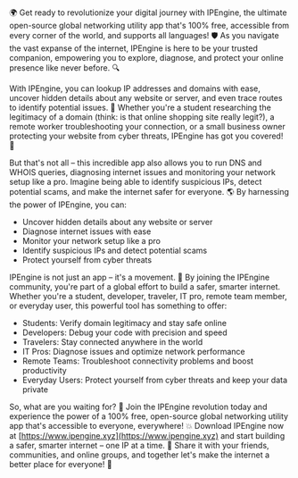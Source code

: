 🌍 Get ready to revolutionize your digital journey with IPEngine, the ultimate open-source global networking utility app that's 100% free, accessible from every corner of the world, and supports all languages! 🛡️ As you navigate the vast expanse of the internet, IPEngine is here to be your trusted companion, empowering you to explore, diagnose, and protect your online presence like never before. 🔍

With IPEngine, you can lookup IP addresses and domains with ease, uncover hidden details about any website or server, and even trace routes to identify potential issues. 📡 Whether you're a student researching the legitimacy of a domain (think: is that online shopping site really legit?), a remote worker troubleshooting your connection, or a small business owner protecting your website from cyber threats, IPEngine has got you covered! 🚀

But that's not all – this incredible app also allows you to run DNS and WHOIS queries, diagnosing internet issues and monitoring your network setup like a pro. Imagine being able to identify suspicious IPs, detect potential scams, and make the internet safer for everyone. 🌎 By harnessing the power of IPEngine, you can:

* Uncover hidden details about any website or server
* Diagnose internet issues with ease
* Monitor your network setup like a pro
* Identify suspicious IPs and detect potential scams
* Protect yourself from cyber threats

IPEngine is not just an app – it's a movement. 💪 By joining the IPEngine community, you're part of a global effort to build a safer, smarter internet. Whether you're a student, developer, traveler, IT pro, remote team member, or everyday user, this powerful tool has something to offer:

* Students: Verify domain legitimacy and stay safe online
* Developers: Debug your code with precision and speed
* Travelers: Stay connected anywhere in the world
* IT Pros: Diagnose issues and optimize network performance
* Remote Teams: Troubleshoot connectivity problems and boost productivity
* Everyday Users: Protect yourself from cyber threats and keep your data private

So, what are you waiting for? 🤔 Join the IPEngine revolution today and experience the power of a 100% free, open-source global networking utility app that's accessible to everyone, everywhere! 💥 Download IPEngine now at [https://www.ipengine.xyz](https://www.ipengine.xyz) and start building a safer, smarter internet – one IP at a time. 🌟 Share it with your friends, communities, and online groups, and together let's make the internet a better place for everyone! 🤝